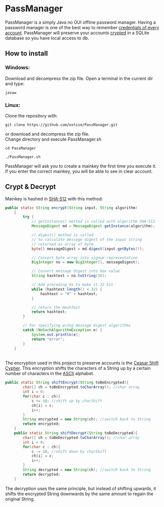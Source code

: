 # PassManager
PassManager is a simply Java no GUI offline password manager.
Having a password manager is one of the best way to remember <a href="https://www.malwarebytes.com/blog/news/2017/05/dont-need-27-different-passwords">credentials of every account</a>.
PassManager will preserve your accounts <a href="#Crypt & Decrypt">crypted</a> in a SQLite database so you have local access to db.<br>

## How to install
### Windows:
Download and decompress the zip file.
Open a terminal in the current dir and type:
```
javaw
```
### Linux:
Clone the repository with:
```
git clone https://github.com/oxtise/PassManager.git
```
or download and decompress the zip file.<br>
Change directory and execute PassManager.sh
```
cd PassManager
```
```
./PassManager.sh
```
PassManager will ask you to create a mainkey the first time you execute it.
If you enter the correct mainkey, you will be able to see in clear account.
## Crypt & Decrypt
Mainkey is hashed in <a href="https://en.wikipedia.org/wiki/Secure_Hash_Algorithms">SHA-512</a> with this method: 
<br>
```java
public static String encrypt(String input, String algorithm)
    {
        try {
            // getInstance() method is called with algorithm SHA-512
            MessageDigest md = MessageDigest.getInstance(algorithm);

            // digest() method is called
            // to calculate message digest of the input string
            // returned as array of byte
            byte[] messageDigest = md.digest(input.getBytes());

            // Convert byte array into signum representation
            BigInteger no = new BigInteger(1, messageDigest);

            // Convert message digest into hex value
            String hashtext = no.toString(16);

            // Add preceding 0s to make it 32 bit
            while (hashtext.length() < 32) {
                hashtext = "0" + hashtext;
            }

            // return the HashText
            return hashtext;
        }

        // For specifying wrong message digest algorithms
        catch (NoSuchAlgorithmException e) {
            System.out.println(e);
            return "error";
        }
    }
```
<br>
The encryption used in this project to preserve accounts is the <a href="https://en.wikipedia.org/wiki/Caesar_cipher">Ceasar Shift Cypher</a>. This encryption shifts the characters of a String up by a certain number of characters in the <a href="https://www.ascii-code.com/">ASCII</a> alphabet.

```java
public static String shiftEncrypt(String toBeEncrypted){
        char[] ch = toBeEncrypted.toCharArray(); //char array
        int i = 0;
        for(char c : ch){
            c += 10; //shift up by charShift
            ch[i] = c;
            i++;
        }
        String encrypted = new String(ch); //switch back to String
        return encrypted;
    }
    public static String shiftDecrypt(String toBeDecrypted){
        char[] ch = toBeDecrypted.toCharArray(); //char array
        int i = 0;
        for(char c : ch){
            c -= 10; //shift down by charShift
            ch[i] = c;
            i++;
        }
        String decrypted = new String(ch); //switch back to String
        return decrypted;
    }
```
The decryption uses the same principle, but instead of shifting upwards, it shifts the encrypted String downwards by the same amount to regain the original String.
